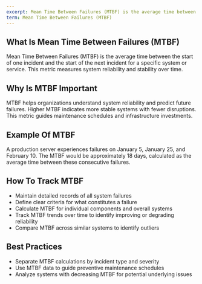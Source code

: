 ```yaml
---
excerpt: Mean Time Between Failures (MTBF) is the average time between the start of one incident and the start of the next incident for a specific system or service.
term: Mean Time Between Failures (MTBF)
---
```

## What Is Mean Time Between Failures (MTBF)

Mean Time Between Failures (MTBF) is the average time between the start of one incident and the start of the next incident for a specific system or service. This metric measures system reliability and stability over time.

## Why Is MTBF Important

MTBF helps organizations understand system reliability and predict future failures. Higher MTBF indicates more stable systems with fewer disruptions. This metric guides maintenance schedules and infrastructure investments.

## Example Of MTBF

A production server experiences failures on January 5, January 25, and February 10. The MTBF would be approximately 18 days, calculated as the average time between these consecutive failures.

## How To Track MTBF

- Maintain detailed records of all system failures
- Define clear criteria for what constitutes a failure
- Calculate MTBF for individual components and overall systems
- Track MTBF trends over time to identify improving or degrading reliability
- Compare MTBF across similar systems to identify outliers

## Best Practices

- Separate MTBF calculations by incident type and severity
- Use MTBF data to guide preventive maintenance schedules
- Analyze systems with decreasing MTBF for potential underlying issues